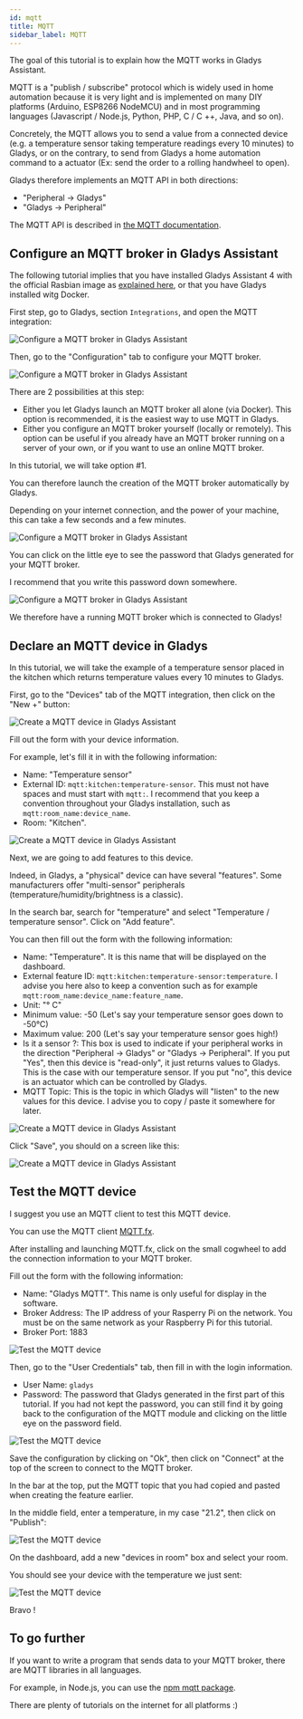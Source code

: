 ```yaml
---
id: mqtt
title: MQTT
sidebar_label: MQTT
---
```


The goal of this tutorial is to explain how the MQTT works in Gladys Assistant.

MQTT is a "publish / subscribe" protocol which is widely used in home automation because it is very light and is implemented on many DIY platforms (Arduino, ESP8266 NodeMCU) and in most programming languages (Javascript / Node.js, Python, PHP, C / C ++, Java, and so on).

Concretely, the MQTT allows you to send a value from a connected device (e.g. a temperature sensor taking temperature readings every 10 minutes) to Gladys, or on the contrary, to send from Gladys a home automation command to a actuator (Ex: send the order to a rolling handwheel to open).

Gladys therefore implements an MQTT API in both directions:

- "Peripheral -> Gladys"
- "Gladys -> Peripheral"

The MQTT API is described in [the MQTT documentation](/en/docs/api/mqtt-api).

## Configure an MQTT broker in Gladys Assistant

The following tutorial implies that you have installed Gladys Assistant 4 with the official Rasbian image as [explained here](/en/docs/), or that you have Gladys installed witg Docker.

First step, go to Gladys, section `Integrations`, and open the MQTT integration:

![Configure a MQTT broker in Gladys Assistant](/en/img/docs/configuration/mqtt/configure-mqtt-broker-1.jpg)

Then, go to the "Configuration" tab to configure your MQTT broker.

![Configure a MQTT broker in Gladys Assistant](/en/img/docs/configuration/mqtt/configure-mqtt-broker-2.jpg)

There are 2 possibilities at this step:

- Either you let Gladys launch an MQTT broker all alone (via Docker). This option is recommended, it is the easiest way to use MQTT in Gladys.
- Either you configure an MQTT broker yourself (locally or remotely). This option can be useful if you already have an MQTT broker running on a server of your own, or if you want to use an online MQTT broker.

In this tutorial, we will take option #1.

You can therefore launch the creation of the MQTT broker automatically by Gladys.

Depending on your internet connection, and the power of your machine, this can take a few seconds and a few minutes.

![Configure a MQTT broker in Gladys Assistant](/en/img/docs/configuration/mqtt/configure-mqtt-broker-3.jpg)

You can click on the little eye to see the password that Gladys generated for your MQTT broker.

I recommend that you write this password down somewhere.

![Configure a MQTT broker in Gladys Assistant](/en/img/docs/configuration/mqtt/configure-mqtt-broker-4.jpg)

We therefore have a running MQTT broker which is connected to Gladys!

## Declare an MQTT device in Gladys

In this tutorial, we will take the example of a temperature sensor placed in the kitchen which returns temperature values every 10 minutes to Gladys.

First, go to the "Devices" tab of the MQTT integration, then click on the "New +" button:

![Create a MQTT device in Gladys Assistant](/en/img/docs/configuration/mqtt/create-mqtt-device-1.jpg)

Fill out the form with your device information.

For example, let's fill it in with the following information:

- Name: "Temperature sensor"
- External ID: `mqtt:kitchen:temperature-sensor`. This must not have spaces and must start with `mqtt:`. I recommend that you keep a convention throughout your Gladys installation, such as `mqtt:room_name:device_name`.
- Room: "Kitchen".

![Create a MQTT device in Gladys Assistant](/en/img/docs/configuration/mqtt/create-mqtt-device-2.jpg)

Next, we are going to add features to this device.

Indeed, in Gladys, a "physical" device can have several "features". Some manufacturers offer "multi-sensor" peripherals (temperature/humidity/brightness is a classic).

In the search bar, search for "temperature" and select "Temperature / temperature sensor". Click on "Add feature".

You can then fill out the form with the following information:

- Name: "Temperature". It is this name that will be displayed on the dashboard.
- External feature ID: `mqtt:kitchen:temperature-sensor:temperature`. I advise you here also to keep a convention such as for example `mqtt:room_name:device_name:feature_name`.
- Unit: "° C"
- Minimum value: -50 (Let's say your temperature sensor goes down to -50°C)
- Maximum value: 200 (Let's say your temperature sensor goes high!)
- Is it a sensor ?: This box is used to indicate if your peripheral works in the direction "Peripheral -> Gladys" or "Gladys -> Peripheral". If you put "Yes", then this device is "read-only", it just returns values ​​to Gladys. This is the case with our temperature sensor. If you put "no", this device is an actuator which can be controlled by Gladys.
- MQTT Topic: This is the topic in which Gladys will "listen" to the new values ​​for this device. I advise you to copy / paste it somewhere for later.

![Create a MQTT device in Gladys Assistant](/en/img/docs/configuration/mqtt/create-mqtt-device-3.jpg)

Click "Save", you should on a screen like this:

![Create a MQTT device in Gladys Assistant](/en/img/docs/configuration/mqtt/create-mqtt-device-4.jpg)

## Test the MQTT device

I suggest you use an MQTT client to test this MQTT device.

You can use the MQTT client [MQTT.fx](https://mqttfx.jensd.de/).

After installing and launching MQTT.fx, click on the small cogwheel to add the connection information to your MQTT broker.

Fill out the form with the following information:

- Name: "Gladys MQTT". This name is only useful for display in the software.
- Broker Address: The IP address of your Rasperry Pi on the network. You must be on the same network as your Raspberry Pi for this tutorial.
- Broker Port: 1883

![Test the MQTT device](/en/img/docs/configuration/mqtt/send-test-message-mqtt-1.jpg)

Then, go to the "User Credentials" tab, then fill in with the login information.

- User Name: `gladys`
- Password: The password that Gladys generated in the first part of this tutorial. If you had not kept the password, you can still find it by going back to the configuration of the MQTT module and clicking on the little eye on the password field.

![Test the MQTT device](/en/img/docs/configuration/mqtt/send-test-message-mqtt-2.jpg)

Save the configuration by clicking on "Ok", then click on "Connect" at the top of the screen to connect to the MQTT broker.

In the bar at the top, put the MQTT topic that you had copied and pasted when creating the feature earlier.

In the middle field, enter a temperature, in my case "21.2", then click on "Publish":

![Test the MQTT device](/en/img/docs/configuration/mqtt/send-test-message-mqtt-3.jpg)

On the dashboard, add a new "devices in room" box and select your room.

You should see your device with the temperature we just sent:

![Test the MQTT device](/en/img/docs/configuration/mqtt/send-test-message-mqtt-4.jpg)

Bravo !

## To go further

If you want to write a program that sends data to your MQTT broker, there are MQTT libraries in all languages.

For example, in Node.js, you can use the [npm mqtt package](https://www.npmjs.com/package/mqtt).

There are plenty of tutorials on the internet for all platforms :)
